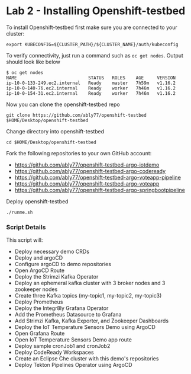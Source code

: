 # Lab 2 - Installing Openshift-testbed

To install Openshift-testbed first make sure you are connected to your cluster:
```
export KUBECONFIG=${CLUSTER_PATH}/${CLUSTER_NAME}/auth/kubeconfig
```

To verify connectivity, just run a command such as `oc get nodes`. Output should look like below
```
$ oc get nodes
NAME                           STATUS   ROLES    AGE     VERSION
ip-10-0-133-249.ec2.internal   Ready    master   7h59m   v1.16.2
ip-10-0-140-76.ec2.internal    Ready    worker   7h46m   v1.16.2
ip-10-0-154-31.ec2.internal    Ready    worker   7h46m   v1.16.2
```

Now you can clone the openshift-testbed repo
```
git clone https://github.com/ably77/openshift-testbed $HOME/Desktop/openshift-testbed
```

Change directory into openshift-testbed
```
cd $HOME/Desktop/openshift-testbed
```

Fork the following repositories to your own GitHub account:
- https://github.com/ably77/openshift-testbed-argo-iotdemo
- https://github.com/ably77/openshift-testbed-argo-codeready
- https://github.com/ably77/openshift-testbed-argo-voteapp-pipeline
- https://github.com/ably77/openshift-testbed-argo-voteapp
- https://github.com/ably77/openshift-testbed-argo-springbootpipeline

Deploy openshift-testbed
```
./runme.sh
```

### Script Details
This script will:
- Deploy necessary demo CRDs
- Deploy and argoCD
- Configure argoCD to demo repositories
- Open ArgoCD Route
- Deploy the Strimzi Kafka Operator
- Deploy an ephemeral kafka cluster with 3 broker nodes and 3 zookeeper nodes
- Create three Kafka topics (my-topic1, my-topic2, my-topic3)
- Deploy Prometheus
- Deploy the Integr8ly Grafana Operator
- Add the Prometheus Datasource to Grafana
- Add Strimzi Kafka, Kafka Exporter, and Zookeeper Dashboards
- Deploy the IoT Temperature Sensors Demo using ArgoCD
- Open Grafana Route
- Open IoT Temperature Sensors Demo app route
- Deploy sample cronJob1 and cronJob2
- Deploy CodeReady Workspaces
- Create an Eclipse Che cluster with this demo's repositories
- Deploy Tekton Pipelines Operator using ArgoCD

